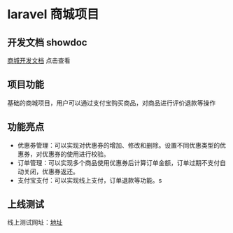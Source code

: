 # laravel 商城项目
## 开发文档 showdoc
[商城开发文档](https://www.showdoc.com.cn/shopbywj?page_id=5393582860502246) 点击查看
## 项目功能
基础的商城项目，用户可以通过支付宝购买商品，对商品进行评价退款等操作
## 功能亮点
- 优惠券管理：可以实现对优惠券的增加、修改和删除。设置不同优惠类型的优惠券，对优惠券的使用进行校验。
- 订单管理：可以实现多个商品使用优惠券后计算订单金额，订单过期不支付自动关闭，优惠券返还。
- 支付宝支付：可以实现线上支付，订单退款等功能。s
## 上线测试
线上测试网址：[地址](https://shop.51coode.com)


